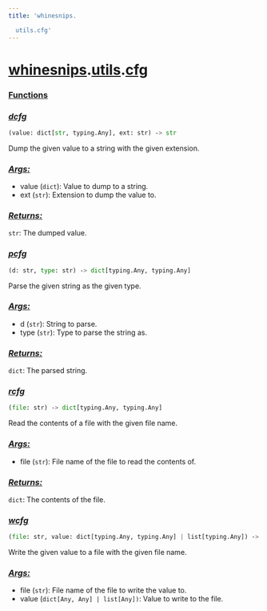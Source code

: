 ```yaml
---
title: 'whinesnips.

  utils.cfg'
---
```


# **[whinesnips](../README.md).[utils](../utils.md).[cfg](cfg.md)**

<h3><b><a href="#func" id="func">Functions</a></b></h3>

    

    
<h3><b><i><a href="#func-dcfg" id="func-dcfg">dcfg</a></i></b></h3>

```python
(value: dict[str, typing.Any], ext: str) ‑> str
```

    
Dump the given value to a string with the given extension.

    
<h3><i><a href="#func-dcfg-args" id="func-dcfg-args">Args:</a></i></h3>

- value (`dict`): Value to dump to a string.
- ext (`str`): Extension to dump the value to.

    
<h3><i><a href="#func-dcfg-returns" id="func-dcfg-returns">Returns:</a></i></h3>

`str`: The dumped value.

    

    
<h3><b><i><a href="#func-pcfg" id="func-pcfg">pcfg</a></i></b></h3>

```python
(d: str, type: str) ‑> dict[typing.Any, typing.Any]
```

    
Parse the given string as the given type.

    
<h3><i><a href="#func-pcfg-args" id="func-pcfg-args">Args:</a></i></h3>

- d (`str`): String to parse.
- type (`str`): Type to parse the string as.

    
<h3><i><a href="#func-pcfg-returns" id="func-pcfg-returns">Returns:</a></i></h3>

`dict`: The parsed string.

    

    
<h3><b><i><a href="#func-rcfg" id="func-rcfg">rcfg</a></i></b></h3>

```python
(file: str) ‑> dict[typing.Any, typing.Any]
```

    
Read the contents of a file with the given file name.

    
<h3><i><a href="#func-rcfg-args" id="func-rcfg-args">Args:</a></i></h3>

- file (`str`): File name of the file to read the contents of.

    
<h3><i><a href="#func-rcfg-returns" id="func-rcfg-returns">Returns:</a></i></h3>

`dict`: The contents of the file.

    

    
<h3><b><i><a href="#func-wcfg" id="func-wcfg">wcfg</a></i></b></h3>

```python
(file: str, value: dict[typing.Any, typing.Any] | list[typing.Any]) ‑> None
```

    
Write the given value to a file with the given file name.

    
<h3><i><a href="#func-wcfg-args" id="func-wcfg-args">Args:</a></i></h3>

- file (`str`): File name of the file to write the value to.
- value (`dict[Any, Any] | list[Any])`: Value to write to the file.